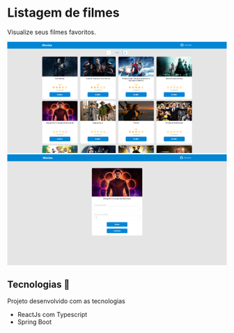 # Listagem de filmes

Visualize seus filmes favoritos.

<img src="./assets/movies.png" alt="listagem de filmes">
<img src="./assets/movieForm.png" alt="listagem de filmes">

## Tecnologias 🚀

Projeto desenvolvido com as tecnologias

- ReactJs com Typescript
- Spring Boot
